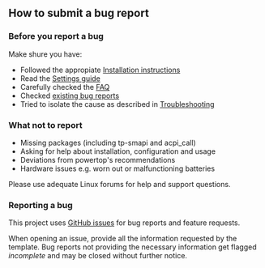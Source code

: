 ## How to submit a bug report

### Before you report a bug
Make shure you have:

* Followed the appropiate [Installation instructions](https://linrunner.de/en/tlp/docs/tlp-linux-advanced-power-management.html#installation)
* Read the [Settings guide](https://linrunner.de/en/tlp/docs/tlp-configuration.html)
* Carefully checked the [FAQ](https://linrunner.de/en/tlp/docs/tlp-faq.html)
* Checked [existing bug reports](https://github.com/linrunner/TLP/issues)
* Tried to isolate the cause as described in [Troubleshooting](https://linrunner.de/en/tlp/docs/tlp-troubleshooting.html)

### What not to report
* Missing packages (including tp-smapi and acpi_call)
* Asking for help about installation, configuration and usage
* Deviations from powertop's recommendations
* Hardware issues e.g. worn out or malfunctioning batteries

Please use adequate Linux forums for help and support questions.

### Reporting a bug
This project uses [GitHub issues](https://github.com/linrunner/TLP/issues) for bug reports and feature requests.

When opening an issue, provide all the information requested by the template.
Bug reports not providing the necessary information get flagged *incomplete* and
may be closed without further notice.
